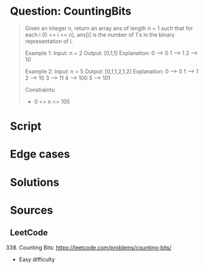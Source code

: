 # Question: CountingBits
> Given an integer n, return an array ans of length
> n + 1 such that for each i (0 <= i <= n), ans[i]
> is the number of 1's in the binary representation of i.
>
> Example 1:
> Input: n = 2
> Output: [0,1,1]
> Explanation:
> 0 --> 0
> 1 --> 1
> 2 --> 10
>
> Example 2:
> Input: n = 5
> Output: [0,1,1,2,1,2]
> Explanation:
> 0 --> 0
> 1 --> 1
> 2 --> 10
> 3 --> 11
> 4 --> 100
> 5 --> 101
>
> Constraints:
>  * 0 <= n <= 105

# Script


# Edge cases


# Solutions

# Sources
## LeetCode
338. Counting Bits: https://leetcode.com/problems/counting-bits/
* Easy difficulty
